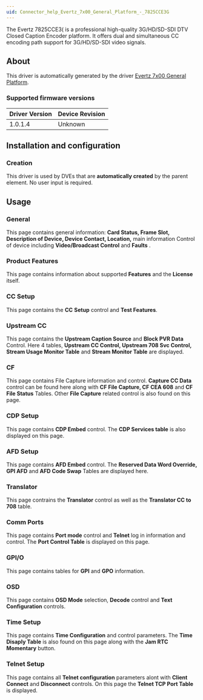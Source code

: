 ```yaml
---
uid: Connector_help_Evertz_7x00_General_Platform_-_7825CCE3G
---
```


The Evertz 7825CCE3( is a professional high-quality 3G/HD/SD-SDI DTV Closed Caption Encoder platform. It offers dual and simultaneous CC encoding path support for 3G/HD/SD-SDI video signals.

## About

This driver is automatically generated by the driver [Evertz 7x00 General Platform](xref:Connector_help_Evertz_7x00_General_Platform).

### Supported firmware versions

| **Driver Version** | **Device Revision** |
|--------------------|---------------------|
| 1.0.1.4            | Unknown             |

## Installation and configuration

### Creation

This driver is used by DVEs that are **automatically created** by the parent element. No user input is required.

## Usage

### General

This page contains general information: **Card Status, Frame Slot, Description of Device, Device Contact, Location,** main information Control of device including **Video/Broadcast Control** and **Faults** .

### Product Features

This page contains information about supported **Features** and the **License** itself.

### CC Setup

This page contains the **CC** **Setup** control and **Test Features**.

### Upstream CC

This page contains the **Upstream Caption Source** and **Block PVR Data** Control. Here 4 tables, **Upstream CC Control, Upstream 708 Svc Control, Stream Usage Monitor Table** and **Stream Monitor Table** are displayed.

### CF

This page contains File Capture information and control. **Capture CC Data** control can be found here along with **CF File Capture, CF CEA 608** and **CF File Status** Tables. Other **File Capture** related control is also found on this page.

### CDP Setup

This page contains **CDP Embed** control. The **CDP Services table** is also displayed on this page.

### AFD Setup

This page contains **AFD Embed** control. The **Reserved Data Word Override, GPI AFD** and **AFD Code Swap** Tables are displayed here.

### Translator

This page contrains the **Translator** control as well as the **Translator CC to 708** table.

### Comm Ports

This page contains **Port mode** control and **Telnet** log in information and control. The **Port Control Table** is displayed on this page.

### GPI/O

This page contains tables for **GPI** and **GPO** information.

### OSD

This page contains **OSD Mode** selection, **Decode** control and **Text Configuration** controls.

### Time Setup

This page contains **Time Configuration** and control parameters. The **Time Disaply Table** is also found on this page along with the **Jam RTC Momentary** button.

### Telnet Setup

This page contains all **Telnet configuration** parameters alont with **Client Connect** and **Disconnect** controls. On this page the **Telnet TCP Port Table** is displayed.

